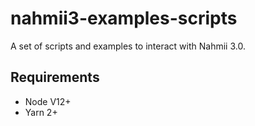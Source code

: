 # nahmii3-examples-scripts

A set of scripts and examples to interact with Nahmii 3.0.

## Requirements

- Node V12+
- Yarn 2+